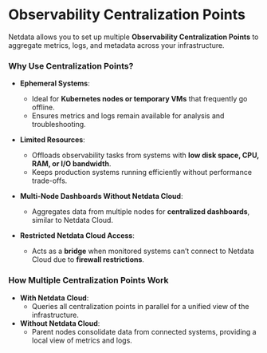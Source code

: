 # **Observability Centralization Points**  

Netdata allows you to set up multiple **Observability Centralization Points** to aggregate metrics, logs, and metadata across your infrastructure.  

### **Why Use Centralization Points?**  

- **Ephemeral Systems**:  
  - Ideal for **Kubernetes nodes or temporary VMs** that frequently go offline.  
  - Ensures metrics and logs remain available for analysis and troubleshooting.  

- **Limited Resources**:  
  - Offloads observability tasks from systems with **low disk space, CPU, RAM, or I/O bandwidth**.  
  - Keeps production systems running efficiently without performance trade-offs.  

- **Multi-Node Dashboards Without Netdata Cloud**:  
  - Aggregates data from multiple nodes for **centralized dashboards**, similar to Netdata Cloud.  

- **Restricted Netdata Cloud Access**:  
  - Acts as a **bridge** when monitored systems can’t connect to Netdata Cloud due to **firewall restrictions**.  

### **How Multiple Centralization Points Work**  

- **With Netdata Cloud**:  
  - Queries all centralization points in parallel for a unified view of the infrastructure.  
- **Without Netdata Cloud**:  
  - Parent nodes consolidate data from connected systems, providing a local view of metrics and logs.